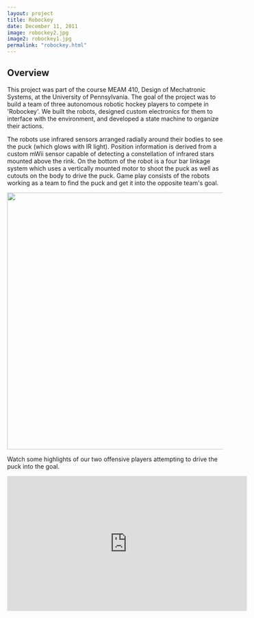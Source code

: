 ```yaml
---
layout: project
title: Robockey
date: December 11, 2011
image: robockey2.jpg
image2: robockey1.jpg
permalink: "robockey.html"
---
```


## Overview
This project was part of the course MEAM 410, Design of Mechatronic Systems, at the University of Pennsylvania. The goal of the project was to build a team of three autonomous robotic hockey players to compete in 'Robockey'. We built the robots, designed custom electronics for them to interface with the environment, and developed a state machine to organize their actions.

The robots use infrared sensors arranged radially around their bodies to see the puck (which glows with IR light). Position information is derived from a custom mWii sensor capable of detecting a constellation of infrared stars mounted above the rink. On the bottom of the robot is a four bar linkage system which uses a vertically mounted motor to shoot the puck as well as cutouts on the body to drive the puck. Game play consists of the robots working as a team to find the puck and get it into the opposite team's goal.

<p align="center">
<img src="{{site.baseurl}}/{{site.image_path}}/{{ page.image2 }}" width="600" />
</p>

Watch some highlights of our two offensive players attempting to drive the puck into the goal. 

<p align="center">
<iframe width="560" height="315" src="https://www.youtube.com/embed/C22qALZhxXI" frameborder="0" allowfullscreen></iframe>
</p>


